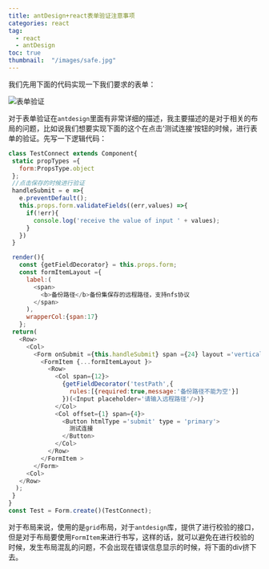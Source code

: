 ```yaml
---
title: antDesign+react表单验证注意事项
categories: react
tag:
  - react
  - antDesign
toc: true
thumbnail:  "/images/safe.jpg"
---
```


我们先用下面的代码实现一下我们要求的表单：
<!--more-->

![表单验证](/images/13.png)

对于表单验证在`antdesign`里面有非常详细的描述，我主要描述的是对于相关的布局的问题，比如说我们想要实现下面的这个在点击‘测试连接’按钮的时候，进行表单的验证。先写一下逻辑代码：
 ```javaScript
class TestConnect extends Component{
  static propTypes ={
    form:PropsType.object
  };
  //点击保存的时候进行验证
  handleSubmit = e =>{
    e.preventDefault();
    this.props.form.validateFields((err,values) =>{
      if(!err){
        console.log('receive the value of input ' + values);
      }
    })
  }

  render(){
    const {getFieldDecorator} = this.props.form;
    const formItemLayout ={
      label:(
        <span>
          <b>备份路径</b>备份集保存的远程路径，支持nfs协议
        </span>
      ),
      wrapperCol:{span:17}
    };
  return(
    <Row>
      <Col>
        <Form onSubmit ={this.handleSubmit} span ={24} layout ='vertical'>
          <FormItem {...formItemLayout }>
            <Row>
              <Col span={12}>
                {getFieldDecorator('testPath',{
                  rules:[{required:true,message:'备份路径不能为空'}]
                })(<Input placeholder='请输入远程路径'/>)}
              </Col>
              <Col offset={1} span={4}>
                <Button htmlType ='submit' type = 'primary'>
                  测试连接
                </Button>
              </Col>
            </Row>
          </FormItem >
        </Form>
      <Col>
    </Row>
   );
  }
}
const Test = Form.create()(TestConnect);
```
对于布局来说，使用的是`grid`布局，对于`antdesign`库，提供了进行校验的接口，但是对于布局要使用`FormItem`来进行书写，这样的话，就可以避免在进行校验的时候，发生布局混乱的问题，不会出现在错误信息显示的时候，将下面的div挤下去。